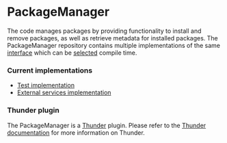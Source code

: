 # PackageManager #

The code manages packages by providing functionality to install and remove packages, as well as retrieve metadata for installed packages.
The PackageManager repository contains multiple implementations of the same [interface](https://github.com/rdkcentral/PackageManager/blob/main/doc/PackageManagerPlugin.md) which can be [selected](https://github.com/rdkcentral/PackageManager/blob/main/CMakeLists.txt#L54) compile time.

### Current implementations 
 - [Test implementation](https://github.com/rdkcentral/PackageManager/tree/main/TestImplementation)
 - [External services implementation](https://github.com/rdkcentral/PackageManager/tree/main/ExternalServiceImplementation)

### Thunder plugin

The PackageManager is a [Thunder](https://github.com/rdkcentral/Thunder) plugin.
Please refer to the [Thunder documentation](https://rdkcentral.github.io/Thunder/) for more information on Thunder.


